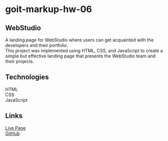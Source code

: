# goit-markup-hw-06

## WebStudio

A landing page for WebStudio where users can get acquainted with the developers and their portfolio.  
This project was implemented using HTML, CSS, and JavaScript to create a simple but effective landing page that presents the WebStudio team and their projects.

## Technologies

HTML  
CSS  
JavaScript

## Links

[Live Page](https://goit-markup-hw-06-steel.vercel.app/)  
[GitHub](https://github.com/peychma/goit-markup-hw-06)
